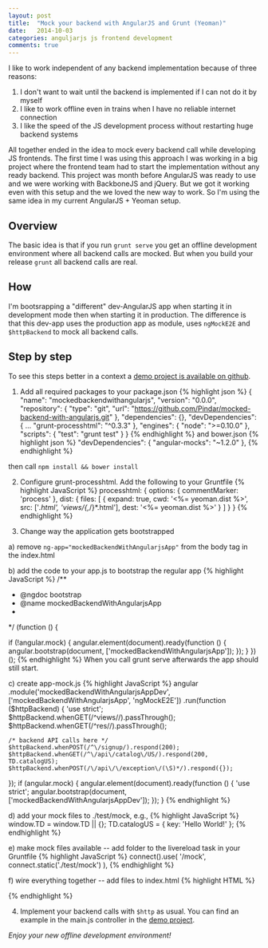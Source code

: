 ```yaml
---
layout: post
title:  "Mock your backend with AngularJS and Grunt (Yeoman)"
date:   2014-10-03
categories: anguljarjs js frontend development
comments: true
---
```


I like to work independent of any backend implementation because of three reasons:

1. I don't want to wait until the backend is implemented if I can not do it by myself
2. I like to work offline even in trains when I have no reliable internet connection
3. I like the speed of the JS development process without restarting huge backend systems

All together ended in the idea to mock every backend call while developing JS frontends. The first time I was using this approach I was working in a big project where the frontend team had to start the implementation without any ready backend. This project was month before AngularJS was ready to use and we were working with BackboneJS and jQuery. But we got it working even with this setup and the we loved the new way to work. So I'm using the same idea in my current AngularJS + Yeoman setup.

## Overview

The basic idea is that if you run `grunt serve` you get an offline development environment where all backend calls are mocked. But when you build your release `grunt` all backend calls are real.

## How

I'm bootsrapping a "different" dev-AngularJS app when starting it in development mode then when starting it in production. The difference is that this dev-app uses the production app as module, uses `ngMockE2E` and `$httpBackend` to mock all backend calls.

## Step by step

To see this steps better in a context a [demo project is available on github][demoproject].

1) Add all required packages to your package.json
{% highlight json %}
{
  "name": "mockedbackendwithangularjs",
  "version": "0.0.0",
  "repository": {
    "type": "git",
    "url": "https://github.com/Pindar/mocked-backend-with-angularjs.git"
  },
  "dependencies": {},
  "devDependencies": {
    ...
    "grunt-processhtml": "^0.3.3"
  },
  "engines": {
    "node": ">=0.10.0"
  },
  "scripts": {
    "test": "grunt test"
  }
}
{% endhighlight %}
and bower.json
{% highlight json %}
"devDependencies": {
  "angular-mocks": "~1.2.0"
},
{% endhighlight %}

then call `npm install && bower install`

2) Configure grunt-processhtml. Add the following to your Gruntfile
{% highlight JavaScript %}
processhtml: {
  options: {
    commentMarker: 'process'
  },
  dist: {
    files: [
      {
        expand: true,
        cwd: '<%= yeoman.dist %>',
        src: ['*.html', 'views/{,*/}*.html'],
        dest: '<%= yeoman.dist %>'
      }
    ]
  }
}
{% endhighlight %}

3) Change way the application gets bootstrapped

  a) remove `ng-app="mockedBackendWithAngularjsApp"` from the body tag in the index.html

  b) add the code to your app.js to bootstrap the regular app
{% highlight JavaScript %}
/**
 * @ngdoc bootstrap
 * @name mockedBackendWithAngularjsApp
 *
 */
(function () {

  if (!angular.mock) {
    angular.element(document).ready(function () {
      angular.bootstrap(document, ['mockedBackendWithAngularjsApp']);
    });
  }
})();
{% endhighlight %}
  When you call grunt serve afterwards the app should still start.

  c) create app-mock.js
{% highlight JavaScript %}
angular
  .module('mockedBackendWithAngularjsAppDev', ['mockedBackendWithAngularjsApp', 'ngMockE2E'])
  .run(function ($httpBackend) {
    'use strict';
    $httpBackend.whenGET(/^views\//).passThrough();
    $httpBackend.whenGET(/^res\//).passThrough();

    /* backend API calls here */
    $httpBackend.whenPOST(/^\/signup/).respond(200);
    $httpBackend.whenGET(/^\/api\/catalog\/US/).respond(200, TD.catalogUS);
    $httpBackend.whenPOST(/\/api\/\/exception\/(\S)*/).respond({});

  });
if (angular.mock) {
  angular.element(document).ready(function () {
    'use strict';
    angular.bootstrap(document, ['mockedBackendWithAngularjsAppDev']);
  });
}
{% endhighlight %}

  d) add your mock files to ./test/mock, e.g.,
{% highlight JavaScript %}
  window.TD = window.TD || {};
  TD.catalogUS = {
    key: 'Hello World!'
  };
{% endhighlight %}

  e) make mock files available -- add folder to the livereload task in your Gruntfile
{% highlight JavaScript %}
connect().use(
  '/mock',
  connect.static('./test/mock')
),
{% endhighlight %}

  f) wire everything together -- add files to index.html
{% highlight HTML %}
<!-- vendor scripts... -->
<!-- process:remove -->
<script src="bower_components/angular-mocks/angular-mocks.js"></script>
<!-- /process -->
<!-- your production scripts -->
<!-- process:remove -->
<script src="mock/catalog-us.js"></script>
<script src="scripts/app-mock.js"></script>
<!-- /process -->
{% endhighlight %}

4) Implement your backend calls with `$http` as usual. You can find an example in the main.js controller in the [demo project][demoproject].


_Enjoy your new offline development environment!_

[demoproject]: https://github.com/Pindar/mocked-backend-with-angularjs

